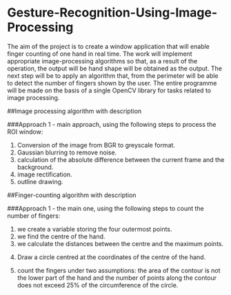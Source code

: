 # Gesture-Recognition-Using-Image-Processing

The aim of the project is to create a window application that will enable finger counting 
of one hand in real time. The work will implement appropriate 
image-processing algorithms so that, as a result of the operation, the output will be 
hand shape will be obtained as the output. The next step will be to apply an algorithm that, from the perimeter
will be able to detect the number of fingers shown by the user. The entire programme will be 
made on the basis of a single OpenCV library for tasks related to 
image processing.

##Image processing algorithm with description

###Approach 1 - main approach, using the following steps to process the ROI window:
1. Conversion of the image from BGR to greyscale format.
2. Gaussian blurring to remove noise.
3. calculation of the absolute difference between the current frame and the background.
4. image rectification.
5. outline drawing.

##Finger-counting algorithm with description

###Approach 1 - the main one, using the following steps to count the number of fingers:
1. we create a variable storing the four outermost points.
2. we find the centre of the hand.
3. we calculate the distances between the centre and the maximum points.
4) Draw a circle centred at the coordinates of the centre of the hand.
5. count the fingers under two assumptions: the area of the contour is not the lower part of the hand
and the number of points along the contour does not exceed 25% of the circumference of the circle.








